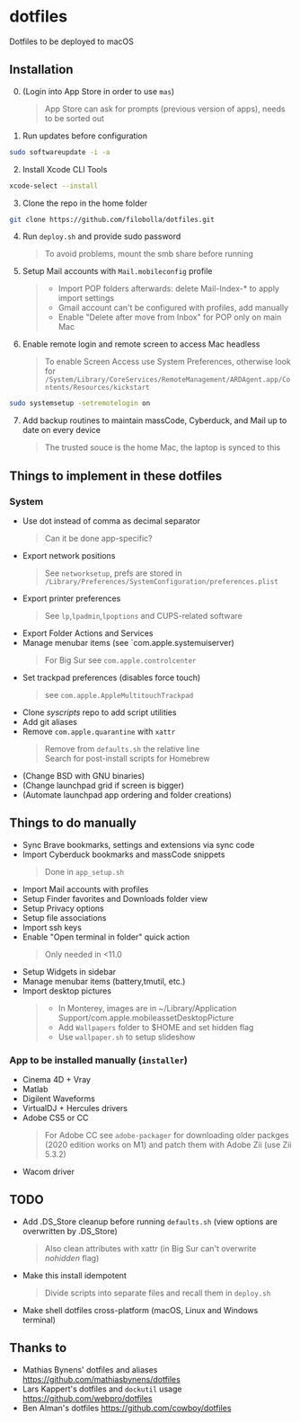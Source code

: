# dotfiles
Dotfiles to be deployed to macOS 

## Installation
0. (Login into App Store in order to use `mas`)
	> App Store can ask for prompts (previous version of apps), needs to be sorted out
1. Run updates before configuration
``` bash 
sudo softwareupdate -i -a
```
2. Install Xcode CLI Tools
``` bash
xcode-select --install
```
3. Clone the repo in the home folder
``` bash
git clone https://github.com/filobolla/dotfiles.git
```
4. Run `deploy.sh` and provide sudo password
	> To avoid problems, mount the smb share before running
5. Setup Mail accounts with `Mail.mobileconfig` profile
	> - Import POP folders afterwards: delete Mail-Index-* to apply import settings
	> - Gmail account can't be configured with profiles, add manually
	> - Enable "Delete after move from Inbox" for POP only on main Mac
6. Enable remote login and remote screen to access Mac headless
	> To enable Screen Access use System Preferences, otherwise look for `/System/Library/CoreServices/RemoteManagement/ARDAgent.app/Contents/Resources/kickstart`
``` bash
sudo systemsetup -setremotelogin on
```
7. Add backup routines to maintain massCode, Cyberduck, and Mail up to date on every device
	> The trusted souce is the home Mac, the laptop is synced to this
## Things to implement in these dotfiles
### System
- Use dot instead of comma as decimal separator
    > Can it be done app-specific?
- Export network positions
	> See `networksetup`, prefs are stored in `/Library/Preferences/SystemConfiguration/preferences.plist`
- Export printer preferences
	> See `lp`,`lpadmin`,`lpoptions` and CUPS-related software
- Export Folder Actions and Services
- Manage menubar items (see `com.apple.systemuiserver)
	> For Big Sur see `com.apple.controlcenter`
- Set trackpad preferences (disables force touch)
	> see `com.apple.AppleMultitouchTrackpad`
- Clone _syscripts_ repo to add script utilities
- Add git aliases
- Remove `com.apple.quarantine` with `xattr`
	> Remove from `defaults.sh` the relative line  
	Search for post-install scripts for Homebrew
- (Change BSD with GNU binaries)
- (Change launchpad grid if screen is bigger)
- (Automate launchpad app ordering and folder creations)

## Things to do manually
- Sync Brave bookmarks, settings and extensions via sync code
- Import Cyberduck bookmarks and massCode snippets
	> Done in `app_setup.sh`
- Import Mail accounts with profiles
- Setup Finder favorites and Downloads folder view
- Setup Privacy options
- Setup file associations
- Import ssh keys
- Enable "Open terminal in folder" quick action
	> Only needed in <11.0
- Setup Widgets in sidebar
- Manage menubar items (battery,tmutil, etc.)
- Import desktop pictures
	> - In Monterey, images are in ~/Library/Application Support/com.apple.mobileassetDesktopPicture
	> - Add `Wallpapers` folder to $HOME and set hidden flag
	> - Use `wallpaper.sh` to setup slideshow

### App to be installed manually (`installer`)
- Cinema 4D + Vray
- Matlab
- Digilent Waveforms
- VirtualDJ + Hercules drivers
- Adobe CS5 or CC
	> For Adobe CC see `adobe-packager` for downloading older packges (2020 edition works on M1) and patch them with Adobe Zii (use Zii 5.3.2)
- Wacom driver

## TODO
- Add .DS_Store cleanup before running `defaults.sh` (view options are overwritten by .DS_Store)
	> Also clean attributes with xattr (in Big Sur can't overwrite _nohidden_ flag)
- Make this install idempotent
	> Divide scripts into separate files and recall them in `deploy.sh`
- Make shell dotfiles cross-platform (macOS, Linux and Windows terminal)

## Thanks to
- Mathias Bynens' dotfiles and aliases https://github.com/mathiasbynens/dotfiles 
- Lars Kappert's dotfiles and `dockutil` usage https://github.com/webpro/dotfiles
- Ben Alman's dotfiles https://github.com/cowboy/dotfiles

